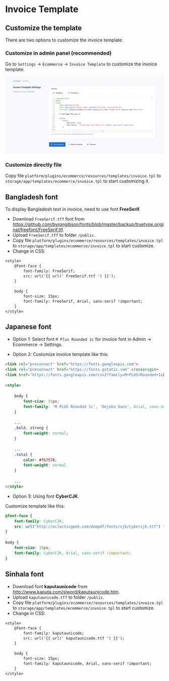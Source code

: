 # Invoice Template

## Customize the template

There are two options to customize the invoice template:

### Customize in admin panel (recommended)

Go to `Settings` -> `Ecommerce` -> `Invoice Template` to customize the invoice template.

![Invoice Template](../farmart/images/invoice-template.png)

### Customize directly file

Copy file `platform/plugins/ecommerce/resources/templates/invoice.tpl` to `storage/app/templates/ecommerce/invoice.tpl` to start customizing it.

## Bangladesh font

To display Bangladesh text in invoice, need to use font **FreeSerif**.

- Download `FreeSerif.tff` font
  from https://github.com/byrongibson/fonts/blob/master/backup/truetype.original/freefont/FreeSerif.ttf.
- Upload `FreeSerif.tff` to folder `/public`.
- Copy file `platform/plugins/ecommerce/resources/templates/invoice.tpl`
  to `storage/app/templates/ecommerce/invoice.tpl` to start customize.
- Change in CSS:

```blade
<style>
    @font-face {
        font-family: FreeSerif;
        src: url('{{ url(' FreeSerif.ttf ') }}');
    }
    
    body {
        font-size: 15px;
        font-family: FreeSerif, Arial, sans-serif !important;
    }
</style>
```

## Japanese font

- Option 1: Select font `M Plus Rounded 1c` for invoice font in Admin -> Ecommerce -> Settings.

- Option 2: Customize invoice template like this:

```html
<link rel="preconnect" href="https://fonts.googleapis.com">
<link rel="preconnect" href="https://fonts.gstatic.com" crossorigin>
<link href="https://fonts.googleapis.com/css2?family=M+PLUS+Rounded+1c&display=swap" rel="stylesheet">

<style>

    body {
        font-size: 15px;
        font-family: 'M PLUS Rounded 1c', 'DejaVu Sans', Arial, sans-serif !important;
    }

    ...
    .bold, strong {
        font-weight: normal;
    }

    ...
    .total {
        color: #fb7578;
        font-weight: normal
    }

    ...
</style>
```

- Option 3: Using font **CyberCJK**.

Customize template like this:

```CSS
@font-face {
    font-family: CyberCJK;
    src: url("http://eclecticgeek.com/dompdf/fonts/cjk/Cybercjk.ttf") format("truetype");
}

body {
    font-size: 15px;
    font-family: CyberCJK, Arial, sans-serif !important;
}
```

## Sinhala font

- Download font **kaputaunicode** from http://www.kaputa.com/slword/kaputaunicode.htm.
- Upload `kaputaunicode.tff` to folder `/public`.
- Copy file `platform/plugins/ecommerce/resources/templates/invoice.tpl`
  to `storage/app/templates/ecommerce/invoice.tpl` to start customize.
- Change in CSS:

```blade
<style>
    @font-face {
        font-family: kaputaunicode;
        src: url('{{ url(' kaputaunicode.ttf ') }}');
    }
    
    body {
        font-size: 15px;
        font-family: kaputaunicode, Arial, sans-serif !important;
    }
</style>
```